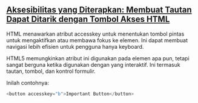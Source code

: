 ## [Aksesibilitas yang Diterapkan: Membuat Tautan Dapat Ditarik dengan Tombol Akses HTML](https://learn.freecodecamp.org/responsive-web-design/applied-accessibility/make-links-navigatable-with-html-access-keys)

HTML menawarkan atribut accesskey untuk menentukan tombol pintas untuk mengaktifkan atau membawa fokus ke elemen. Ini dapat membuat navigasi lebih efisien untuk pengguna hanya keyboard.



HTML5 memungkinkan atribut ini digunakan pada elemen apa pun, tetapi sangat berguna ketika digunakan dengan yang interaktif. Ini termasuk tautan, tombol, dan kontrol formulir.



Inilah contohnya:

```php
<button accesskey="b">Important Button</button>
```



